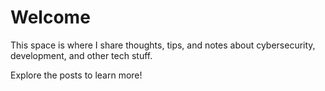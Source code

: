 # Welcome

This space is where I share thoughts, tips, and notes about cybersecurity, development, and other tech stuff.

Explore the posts to learn more!
